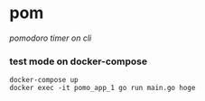 # pom

*pomodoro timer on cli*


### test mode on docker-compose

```shell
docker-compose up
docker exec -it pomo_app_1 go run main.go hoge
```
